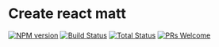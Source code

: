 # Create react matt
[![NPM version][npm-image]][npm-url]
[![Build Status][travis-image]][travis-url]
[![Total Status][total-image]][total-url]
[![PRs Welcome][pr-image]][pr-url]

[npm-image]: https://badge.fury.io/js/create-react-matt.svg
[npm-url]: https://npmjs.org/package/create-react-matt

[travis-image]: https://travis-ci.org/mcrowder65/create-react-matt.svg?branch=master
[travis-url]: https://travis-ci.org/mcrowder65/create-react-matt

[total-image]: 	https://img.shields.io/npm/dt/create-react-matt.svg
[total-url]: 	https://img.shields.io/npm/dt/create-react-matt

[pr-image]: https://img.shields.io/badge/PRs-welcome-brightgreen.svg
[pr-url]: http://makeapullrequest.com
